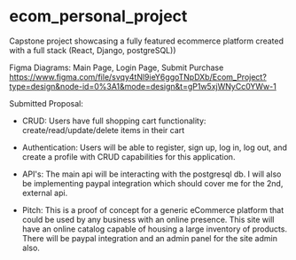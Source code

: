 # ecom_personal_project
Capstone project showcasing a fully featured ecommerce platform created with a full stack (React, Django, postgreSQL))

Figma Diagrams: 
Main Page, Login Page, Submit Purchase
https://www.figma.com/file/svqy4tNl9ieY6ggoTNpDXb/Ecom_Project?type=design&node-id=0%3A1&mode=design&t=gP1w5xjWNyCc0YWw-1

Submitted Proposal:
- CRUD: Users have full shopping cart functionality: create/read/update/delete items in their cart

- Authentication: Users will be able to register, sign up, log in, log out, and create a profile with CRUD capabilities for this application. 

- API's: The main api will be interacting with the postgresql db. I will also be implementing paypal integration which should cover me for the 2nd, external api. 

- Pitch: This is a proof of concept for a generic eCommerce platform that could be used by any business with an online presence. This site will have an online catalog capable of housing a large inventory of products. There will be paypal integration and an admin panel for the site admin also.

